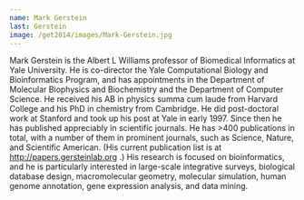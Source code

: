 ```yaml
---
name: Mark Gerstein
last: Gerstein
image: /get2014/images/Mark-Gerstein.jpg
---
```


Mark Gerstein is the Albert L Williams professor of Biomedical Informatics at Yale University. He is co-director the Yale Computational Biology and Bioinformatics Program, and has appointments in the Department of Molecular Biophysics and Biochemistry and the Department of Computer Science. He received his AB in physics summa cum laude from Harvard College and his PhD in chemistry from Cambridge. He did post-doctoral work at Stanford and took up his post at Yale in early 1997\. Since then he has published appreciably in scientific journals. He has >400 publications in total, with a number of them in prominent journals, such as Science, Nature, and Scientific American. (His current publication list is at http://papers.gersteinlab.org .) His research is focused on bioinformatics, and he is particularly interested in large-scale integrative surveys, biological database design, macromolecular geometry, molecular simulation, human genome annotation, gene expression analysis, and data mining.

